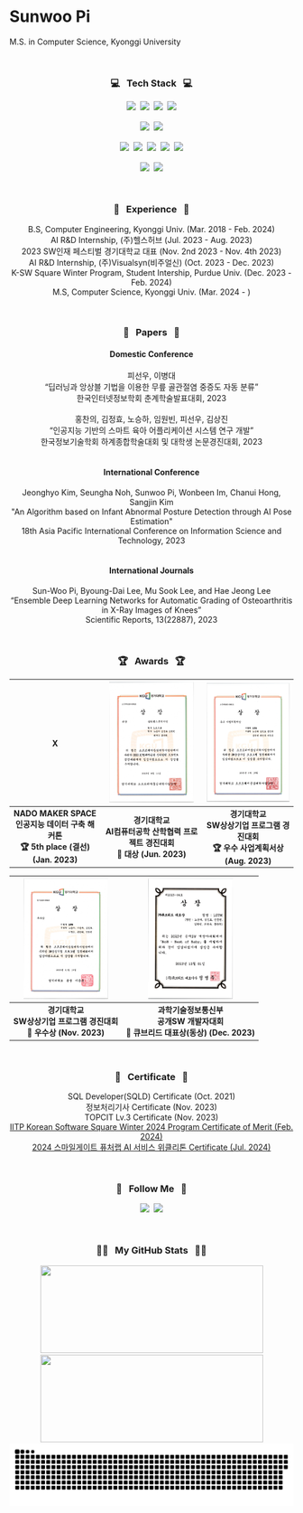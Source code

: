 # Sunwoo Pi  

M.S. in Computer Science, Kyonggi University

<br>

<h3 align="center">💻 &nbsp Tech Stack &nbsp 💻</h3>
<p align="center">
  <img height=27em src="https://img.shields.io/badge/Python-3766AB?style=flat&logo=Python&logoColor=white"/></a>&nbsp
  <img height=27em src="https://img.shields.io/badge/C-A8B9CC?style=flat&logo=C&logoColor=white"/></a>&nbsp
  <img height=27em src="https://img.shields.io/badge/Java-F80000?style=flat&logo=Oracle&logoColor=white"/></a>&nbsp
  <img height=27em src="https://img.shields.io/badge/MATLAB-0076A8?style=flat&logo=MATLAB&logoColor=white"/></a>
  <br><br>
  <img height=27em src="https://img.shields.io/badge/PyTorch-EE4C2C?style=flat&logo=PyTorch&logoColor=white"/></a>&nbsp
  <img height=27em src="https://img.shields.io/badge/OpenCV-5C3EE8?style=flat&logo=OpenCV&logoColor=white"/></a>
  <br><br>
  <img height=27em src="https://img.shields.io/badge/Raspberry Pi-A22846?style=flat&logo=Raspberry Pi&logoColor=white"/></a>&nbsp
  <img height=27em src="https://img.shields.io/badge/Arduino-00878F?style=flat&logo=Arduino&logoColor=white"/></a>&nbsp
  <img height=27em src="https://img.shields.io/badge/Linux-FCC624?style=flat&logo=linux&logoColor=black"/></a>&nbsp
  <img height=27em src="https://img.shields.io/badge/Git-F05032?style=flat&logo=git&logoColor=white"/></a>&nbsp
  <img height=27em src="https://img.shields.io/badge/Docker-2496ED?style=flat&logo=Docker&logoColor=white"/></a>
  <br><br>
  <img height=27em src="https://img.shields.io/badge/AWS-232F3E?style=flat&logo=amazonwebservices&logoColor=white"/></a>&nbsp
  <img height=27em src="https://img.shields.io/badge/Firebase-FFCA28?style=flat&logo=Firebase&logoColor=black"/></a>
</p>

<br>

<h3 align="center">🏢 &nbsp Experience &nbsp 🏢</h3>
<p align="center">
B.S, Computer Engineering, Kyonggi Univ. (Mar. 2018 - Feb. 2024)<br>
AI R&D Internship, (주)헬스허브 (Jul. 2023 - Aug. 2023)<br>
2023 SW인재 페스티벌 경기대학교 대표 (Nov. 2nd 2023 - Nov. 4th 2023)<br>
AI R&D Internship, (주)Visualsyn(비주얼신) (Oct. 2023 - Dec. 2023)<br>
K-SW Square Winter Program, Student Intership, Purdue Univ. (Dec. 2023 - Feb. 2024)<br>
M.S, Computer Science, Kyonggi Univ. (Mar. 2024 - )
</p>

<br>

<h3 align="center">📰 &nbsp Papers &nbsp 📰</h3>

<h4 align="center" style="font-weight: 700;">Domestic Conference</h4>
<p align="center">
피선우, 이병대<br>“딥러닝과 앙상블 기법을 이용한 무릎 골관절염 중증도 자동 분류”<br> 한국인터넷정보학회 춘계학술발표대회, 2023<br><br>
홍찬의, 김정효, 노승하, 임원빈, 피선우, 김상진<br>“인공지능 기반의 스마트 육아 어플리케이션 시스템 연구 개발”<br>한국정보기술학회 하계종합학술대회 및 대학생 논문경진대회, 2023<br><br>
</p>
<h4 align="center" style="font-weight: 700;">International Conference</h4>
<p align="center">
Jeonghyo Kim, Seungha Noh, Sunwoo Pi, Wonbeen Im, Chanui Hong, Sangjin Kim<br>"An Algorithm based on Infant Abnormal Posture Detection through AI Pose Estimation"<br>18th Asia Pacific International Conference on Information Science and Technology, 2023<br><br>
</p>
<h4 align="center" style="font-weight: 700;">International Journals</h4>
<p align="center">
Sun-Woo Pi, Byoung-Dai Lee, Mu Sook Lee, and Hae Jeong Lee<br>“Ensemble Deep Learning Networks for Automatic Grading of Osteoarthritis in X-Ray Images of Knees”<br>Scientific Reports, 13(22887), 2023<br>
</p>

<br>

<h3 align="center">🏆 &nbsp Awards &nbsp 🏆</h3>
<div align="center">

| X | <img src="assets/심화캡스톤디자인_대상_LSTM.jpg" width="150px"> | <img src="assets/2023 상상기업_우수 사업계획서상_LSTM.jpg" width="150px"> |
|:--:|:--:|:--:|
| **NADO MAKER SPACE<br>인공지능 데이터 구축 해커톤<br>🏆 5th place (결선) (Jan. 2023)** | **경기대학교<br>AI컴퓨터공학 산학협력 프로젝트 경진대회<br>🥇 대상 (Jun. 2023)** | **경기대학교<br>SW상상기업 프로그램 경진대회<br>🏆 우수 사업계획서상 (Aug. 2023)** |

| <img src="assets/2023 상상기업_우수상_LSTM.jpg" width="150px"> | <img src="assets/공개SW 개발자대회_큐브리드대표상_LSTM.jpg" width="150px"> |
|:--:|:--:|
| **경기대학교<br>SW상상기업 프로그램 경진대회<br>🥈 우수상 (Nov. 2023)** | **과학기술정보통신부<br>공개SW 개발자대회<br>🥉 큐브리드 대표상(동상) (Dec. 2023)** |

</div>

<br>

<h3 align="center">📜 &nbsp Certificate &nbsp 📜</h3>
<p align="center">
SQL Developer(SQLD) Certificate (Oct. 2021)<br>
정보처리기사 Certificate (Nov. 2023)<br>
TOPCIT Lv.3 Certificate (Nov. 2023)<br>
<a href="assets/IITP Korean Software Square Winter 2024 Program_Certificate of Merit.jpg">IITP Korean Software Square Winter 2024 Program Certificate of Merit (Feb. 2024)</a><br>
<a href="assets/2024 스마일게이트 퓨처랩 AI 서비스 위클리톤_인증서.jpg">2024 스마일게이트 퓨처랩 AI 서비스 위클리톤 Certificate (Jul. 2024)</a><br>
</p>

<br>

<h3 align="center">🌈 &nbsp Follow Me &nbsp 🌈</h3>
<p align="center">
  <a href="https://velog.io/@ppssww1202"><img height=27em src="https://img.shields.io/badge/Tech Blog-11B48A?style=flat&logo=Vimeo&logoColor=white&link=https://velog.io/@ppssww1202"/></a>&nbsp
  <a href="mailto:ppssww1202@gmail.com"><img height=27em src="https://img.shields.io/badge/Gmail-d14836?style=flat&logo=Gmail&logoColor=white&link=ppssww1202@gmail.com"/></a>
</p>

<br>

<h3 align="center">👩‍💻 &nbsp My GitHub Stats &nbsp 👩‍💻</h3>
<p id="additional", align="center">
  <img height="155" width="395" src="https://github-readme-stats.vercel.app/api/?username=sunwxxpi&show_icons=true&theme=dracula&line_height=23"/>
  <img height="155" width="395" src="https://github-readme-streak-stats.herokuapp.com/?user=sunwxxpi&theme=dracula"/>
  <img width="1000" src="assets/github_snake.svg" alt="github-snake"/>
</p>

<!--
**sunwxxpi/sunwxxpi** is a ✨ _special_ ✨ repository because its `README.md` (this file) appears on your GitHub profile.

Here are some ideas to get you started:

- 🔭 I’m currently working on ...
- 🌱 I’m currently learning ...
- 👯 I’m looking to collaborate on ...
- 🤔 I’m looking for help with ...
- 💬 Ask me about ...
- 📫 How to reach me: ...
- 😄 Pronouns: ...
- ⚡ Fun fact: ...
-->
